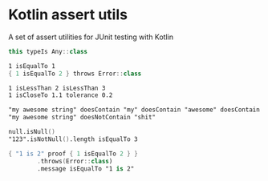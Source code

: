 # Kotlin assert utils

A set of assert utilities for JUnit testing with Kotlin

``` Kotlin
this typeIs Any::class

1 isEqualTo 1
{ 1 isEqualTo 2 } throws Error::class

1 isLessThan 2 isLessThan 3
1 isCloseTo 1.1 tolerance 0.2

"my awesome string" doesContain "my" doesContain "awesome" doesContain "string"
"my awesome string" doesNotContain "shit"

null.isNull()
"123".isNotNull().length isEqualTo 3

{ "1 is 2" proof { 1 isEqualTo 2 } }
        .throws(Error::class)
        .message isEqualTo "1 is 2"
```